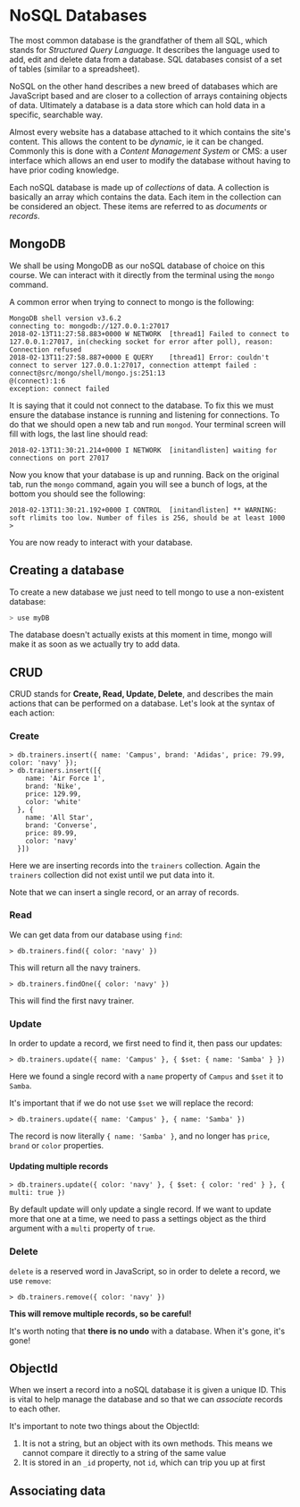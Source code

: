 # NoSQL Databases

The most common database is the grandfather of them all SQL, which stands for _Structured Query Language_. It describes the language used to add, edit and delete data from a database. SQL databases consist of a set of tables (similar to a spreadsheet).

NoSQL on the other hand describes a new breed of databases which are JavaScript based and are closer to a collection of arrays containing objects of data. Ultimately a database is a data store which can hold data in a specific, searchable way.

Almost every website has a database attached to it which contains the site's content. This allows the content to be _dynamic_, ie it can be changed. Commonly this is done with a _Content Management System_ or CMS: a user interface which allows an end user to modify the database without having to have prior coding knowledge.

Each noSQL database is made up of _collections_ of data. A collection is basically an array which contains the data. Each item in the collection can be considered an object. These items are referred to as _documents_ or _records_.

## MongoDB

We shall be using MongoDB as our noSQL database of choice on this course. We can interact with it directly from the terminal using the `mongo` command.

A common error when trying to connect to mongo is the following:
```
MongoDB shell version v3.6.2
connecting to: mongodb://127.0.0.1:27017
2018-02-13T11:27:58.883+0000 W NETWORK  [thread1] Failed to connect to 127.0.0.1:27017, in(checking socket for error after poll), reason: Connection refused
2018-02-13T11:27:58.887+0000 E QUERY    [thread1] Error: couldn't connect to server 127.0.0.1:27017, connection attempt failed :
connect@src/mongo/shell/mongo.js:251:13
@(connect):1:6
exception: connect failed
```

It is saying that it could not connect to the database. To fix this we must ensure the database instance is running and listening for connections. To do that we should open a new tab and run `mongod`. Your terminal screen will fill with logs, the last line should read:

```
2018-02-13T11:30:21.214+0000 I NETWORK  [initandlisten] waiting for connections on port 27017
```

Now you know that your database is up and running. Back on the original tab, run the `mongo` command, again you will see a bunch of logs, at the bottom you should see the following:

```
2018-02-13T11:30:21.192+0000 I CONTROL  [initandlisten] ** WARNING: soft rlimits too low. Number of files is 256, should be at least 1000
>
```
You are now ready to interact with your database.

## Creating a database

To create a new database we just need to tell mongo to use a non-existent database:

```sh
> use myDB
```

The database doesn't actually exists at this moment in time, mongo will make it as soon as we actually try to add data.

## CRUD

CRUD stands for **Create, Read, Update, Delete**, and describes the main actions that can be performed on a database. Let's look at the syntax of each action:

### Create

```
> db.trainers.insert({ name: 'Campus', brand: 'Adidas', price: 79.99, color: 'navy' });
> db.trainers.insert([{
    name: 'Air Force 1',
    brand: 'Nike',
    price: 129.99,
    color: 'white'
  }, {
    name: 'All Star',
    brand: 'Converse',
    price: 89.99,
    color: 'navy'
  }])
```

Here we are inserting records into the `trainers` collection. Again the `trainers` collection did not exist until we put data into it.

Note that we can insert a single record, or an array of records.

### Read

We can get data from our database using `find`:

```
> db.trainers.find({ color: 'navy' })
```

This will return all the navy trainers.


```
> db.trainers.findOne({ color: 'navy' })
```

This will find the first navy trainer.

### Update

In order to update a record, we first need to find it, then pass our updates:

```
> db.trainers.update({ name: 'Campus' }, { $set: { name: 'Samba' } })
```

Here we found a single record with a `name` property of `Campus` and `$set` it to `Samba`.

It's important that if we do not use `$set` we will replace the record:

```
> db.trainers.update({ name: 'Campus' }, { name: 'Samba' })
```

The record is now literally `{ name: 'Samba' }`, and no longer has `price`, `brand` or `color` properties.

#### Updating multiple records

```
> db.trainers.update({ color: 'navy' }, { $set: { color: 'red' } }, { multi: true })
```

By default update will only update a single record. If we want to update more that one at a time, we need to pass a settings object as the third argument with a `multi` property of `true`.

### Delete

`delete` is a reserved word in JavaScript, so in order to delete a record, we use `remove`:

```
> db.trainers.remove({ color: 'navy' })
```

**This will remove multiple records, so be careful!**

It's worth noting that **there is no undo** with a database. When it's gone, it's gone!

## ObjectId

When we insert a record into a noSQL database it is given a unique ID. This is vital to help manage the database and so that we can _associate_ records to each other.

It's important to note two things about the ObjectId:

1. It is not a string, but an object with its own methods. This means we cannot compare it directly to a string of the same value
1. It is stored in an `_id` property, not `id`, which can trip you up at first

## Associating data
